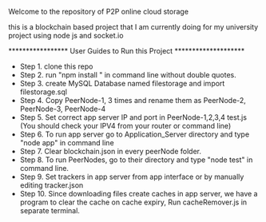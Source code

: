 Welcome to the repository of P2P online cloud storage

this is a blockchain based project that I am currently doing for my university project
using node js and socket.io

***************** User Guides to Run this Project ********************
<ul>
<li>Step 1. clone this repo </li>
<li>Step 2. run "npm install " in command line without double quotes.</li>
<li>Step 3. create MySQL Database named filestorage and import filestorage.sql</li>
<li>Step 4. Copy PeerNode-1, 3 times and rename them as PeerNode-2, PeerNode-3, PeerNode-4</li>
<li>Step 5. Set  correct app server IP and port in PeerNode-1,2,3,4 test.js (You should check your IPV4 from your router or command line) </li>
<li>Step 6. To run app server go to Application_Server directory and type "node app" in command line </li>
<li>Step 7. Clear blockchain.json in every peerNode folder.</li>
<li>Step 8. To run PeerNodes,  go to their directory and type "node test" in command line. </li>
<li>Step 9. Set trackers in app server from app interface or by manually editing tracker.json</li>
<li>Step 10. Since downloading files create caches in app server, we have a program to clear the cache on cache expiry,
         Run cacheRemover.js in separate terminal.</li>
